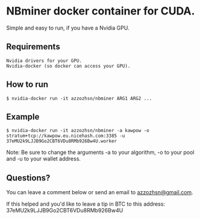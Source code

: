 # NBminer docker container for CUDA.

Simple and easy to run, if you have a Nvidia GPU.

## Requirements
    Nvidia drivers for your GPU.
    Nvidia-docker (so docker can access your GPU).

## How to run
    $ nvidia-docker run -it azzozhsn/nbminer ARG1 ARG2 ...

## Example
    $ nvidia-docker run -it azzozhsn/nbminer -a kawpow -o stratum+tcp://kawpow.eu.nicehash.com:3385 -u 37eMU2k9LJJB9Go2CBT6VDu8RMb926Bw4U.worker

Note: Be sure to change the arguments -a to your algorithm, -o to your pool and -u to your wallet address.

## Questions?

You can leave a comment below or send an email to azzozhsn@gmail.com.

If this helped and you'd like to leave a tip in BTC to this address: 37eMU2k9LJJB9Go2CBT6VDu8RMb926Bw4U
